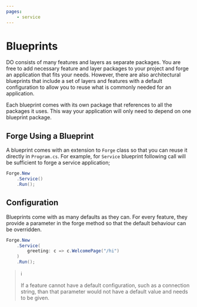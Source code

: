 ```yaml
---
pages:
    - service
---
```


# Blueprints

DO consists of many features and layers as separate packages. You are free to
add necessary feature and layer packages to your project and forge an
application that fits your needs. However, there are also architectural
blueprints that include a set of layers and features with a default
configuration to allow you to reuse what is commonly needed for an application.

Each blueprint comes with its own package that references to all the packages
it uses. This way your application will only need to depend on one blueprint
package.

## Forge Using a Blueprint

A blueprint comes with an extension to `Forge` class so that you can reuse it
directly in `Program.cs`. For example, for `Service` blueprint following call
will be sufficient to forge a service application;

```csharp
Forge.New
    .Service()
    .Run();
```

## Configuration

Blueprints come with as many defaults as they can. For every feature, they
provide a parameter in the forge method so that the default behaviour can be
overridden.

```csharp
Forge.New
    .Service(
        greeting: c => c.WelcomePage("/hi")
    )
    .Run();
```

> :information_source:
>
> If a feature cannot have a default configuration, such as a connection
> string, than that parameter would not have a default value and needs to be
> given.
